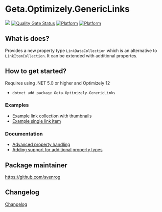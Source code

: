 # Geta.Optimizely.GenericLinks

![](<http://tc.geta.no/app/rest/builds/buildType:(id:GetaPackages_Genericlinks_00ci),branch:master/statusIcon>)
[![Quality Gate Status](https://sonarcloud.io/api/project_badges/measure?project=Geta_geta-optimizely-genericlinks&metric=alert_status)](https://sonarcloud.io/summary/new_code?id=Geta_geta-optimizely-genericlinks)
[![Platform](https://img.shields.io/badge/Platform-.NET%206-blue.svg?style=flat)](https://docs.microsoft.com/en-us/dotnet/)
[![Platform](https://img.shields.io/badge/Optimizely-%2012-orange.svg?style=flat)](http://world.episerver.com/cms/)

## What is does?

Provides a new property type `LinkDataCollection` which is an alternative to `LinkItemCollection`. It can be extended with additional propertes.

## How to get started?

Requires using .NET 5.0 or higher and Optimizely 12

- `dotnet add package Geta.Optimizely.GenericLinks`

### Examples

- [Example link collection with thumbnails](./docs/example-link-data-collection.md)
- [Example single link item](./docs/example-single-link.md)

### Documentation

- [Advanced property handling](./docs/advanced-property-handling.md)
- [Adding support for additional property types](./docs/adding-support-for-new-properties.md)

## Package maintainer

https://github.com/svenrog

## Changelog

[Changelog](CHANGELOG.md)
